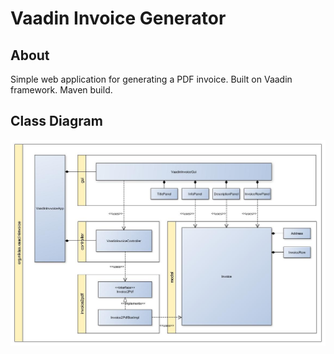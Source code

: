 Vaadin Invoice Generator
======================

## About
Simple web application for generating a PDF invoice.
Built on Vaadin framework.
Maven build.

## Class Diagram
![Class Diagram](/doc/class_diagram.jpg)